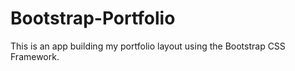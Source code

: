 # Bootstrap-Portfolio
This is an app building my portfolio layout using the Bootstrap CSS Framework. 
